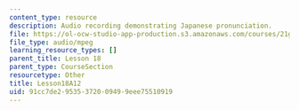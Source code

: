 ```yaml
---
content_type: resource
description: Audio recording demonstrating Japanese pronunciation.
file: https://ol-ocw-studio-app-production.s3.amazonaws.com/courses/21g-504-japanese-iv-spring-2009/91cc7de29535372009499eee75510919_Lesson18A12.mp3
file_type: audio/mpeg
learning_resource_types: []
parent_title: Lesson 18
parent_type: CourseSection
resourcetype: Other
title: Lesson18A12
uid: 91cc7de2-9535-3720-0949-9eee75510919
---
```

